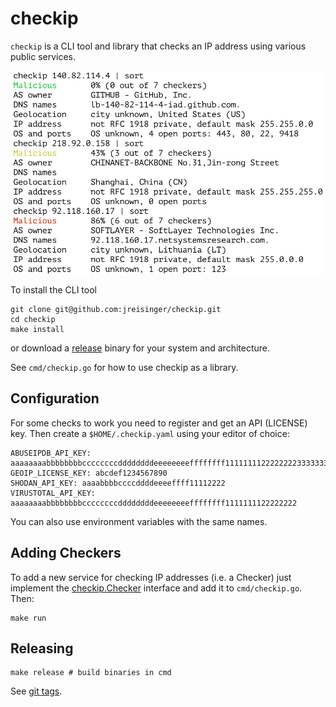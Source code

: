 # checkip

`checkip` is a CLI tool and library that checks an IP address using various
public services.

<img src="checkip.png" width="600">

To install the CLI tool

```
git clone git@github.com:jreisinger/checkip.git
cd checkip
make install
```

or download a [release](https://github.com/jreisinger/checkip/releases)
binary for your system and architecture.

See `cmd/checkip.go` for how to use checkip as a library.

## Configuration

For some checks to work you need to register and get an API (LICENSE) key.
Then create a `$HOME/.checkip.yaml` using your editor of choice:

```
ABUSEIPDB_API_KEY: aaaaaaaabbbbbbbbccccccccddddddddeeeeeeeeffffffff11111111222222223333333344444444
GEOIP_LICENSE_KEY: abcdef1234567890
SHODAN_API_KEY: aaaabbbbccccddddeeeeffff11112222
VIRUSTOTAL_API_KEY: aaaaaaaabbbbbbbbccccccccddddddddeeeeeeeeffffffff1111111122222222
```

You can also use environment variables with the same names.

## Adding Checkers

To add a new service for checking IP addresses (i.e. a Checker) just
implement the
[checkip.Checker](https://pkg.go.dev/github.com/jreisinger/checkip#Checker)
interface and add it to `cmd/checkip.go`. Then:

```
make run
```

## Releasing

```
make release # build binaries in cmd
```

See [git tags](https://reisinge.net/notes/prog/git#tags).

